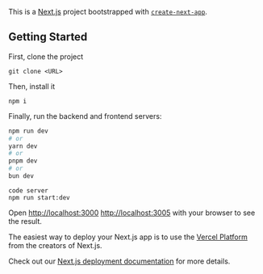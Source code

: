 This is a [Next.js](https://nextjs.org) project bootstrapped with [`create-next-app`](https://nextjs.org/docs/app/api-reference/cli/create-next-app).

## Getting Started
First, clone the project
```
git clone <URL>
```
Then, install it
```
npm i
```
Finally, run the backend and frontend servers:

```bash
npm run dev
# or
yarn dev
# or
pnpm dev
# or
bun dev
```

```
code server
npm run start:dev
```

Open [http://localhost:3000](http://localhost:3000) [http://localhost:3005](http://localhost:3005) with your browser to see the result.


The easiest way to deploy your Next.js app is to use the [Vercel Platform](https://vercel.com/new?utm_medium=default-template&filter=next.js&utm_source=create-next-app&utm_campaign=create-next-app-readme) from the creators of Next.js.

Check out our [Next.js deployment documentation](https://nextjs.org/docs/app/building-your-application/deploying) for more details.
